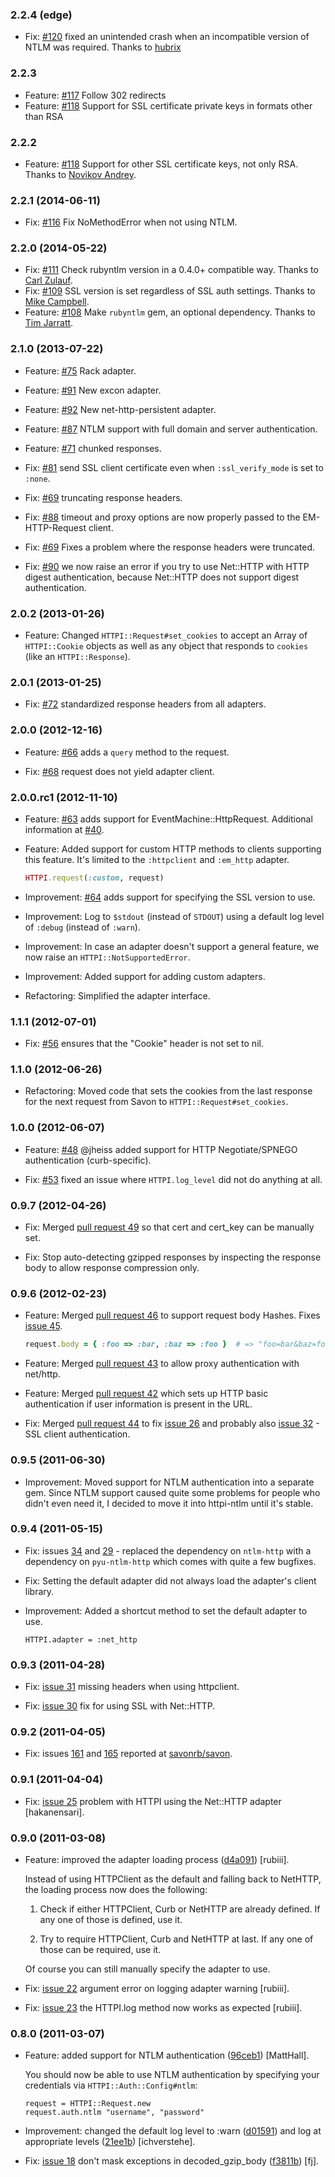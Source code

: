 ### 2.2.4 (edge)

* Fix: [#120](https://github.com/savonrb/httpi/pull/120) fixed an unintended crash when an incompatible version of NTLM was required. Thanks to [hubrix](https://github.com/hubrix)

### 2.2.3

* Feature: [#117](https://github.com/savonrb/httpi/pull/117) Follow 302 redirects
* Feature: [#118](https://github.com/savonrb/httpi/pull/118) Support for SSL certificate private keys in formats other than RSA

### 2.2.2

* Feature: [#118](https://github.com/savonrb/httpi/pull/118) Support for other SSL certificate keys, not only RSA. Thanks to [Novikov Andrey](https://github.com/Envek).

### 2.2.1 (2014-06-11)

* Fix: [#116](https://github.com/savonrb/httpi/pull/116) Fix NoMethodError when not using NTLM.

### 2.2.0 (2014-05-22)

* Fix: [#111](https://github.com/savonrb/httpi/pull/111) Check rubyntlm version in a 0.4.0+ compatible way. Thanks to [Carl Zulauf](https://github.com/carlzulauf).
* Fix: [#109](https://github.com/savonrb/httpi/pull/109) SSL version is set regardless of SSL auth settings. Thanks to [Mike Campbell](https://github.com/mikecmpbll).
* Feature: [#108](https://github.com/savonrb/httpi/pull/108) Make `rubyntlm` gem, an optional dependency. Thanks to [Tim Jarratt](https://github.com/tjarratt).

### 2.1.0 (2013-07-22)

* Feature: [#75](https://github.com/savonrb/httpi/pull/75) Rack adapter.

* Feature: [#91](https://github.com/savonrb/httpi/pull/91) New excon adapter.

* Feature: [#92](https://github.com/savonrb/httpi/pull/92) New net-http-persistent adapter.

* Feature: [#87](https://github.com/savonrb/httpi/pull/87) NTLM support with full domain and server authentication.

* Feature: [#71](https://github.com/savonrb/httpi/pull/71) chunked responses.

* Fix: [#81](https://github.com/savonrb/httpi/issues/81) send SSL client certificate
  even when `:ssl_verify_mode` is set to `:none`.

* Fix: [#69](https://github.com/savonrb/httpi/issues/69) truncating response headers.

* Fix: [#88](https://github.com/savonrb/httpi/issues/88) timeout and proxy options
  are now properly passed to the EM-HTTP-Request client.

* Fix: [#69](https://github.com/savonrb/httpi/issues/69) Fixes a problem where the response headers were truncated.

* Fix: [#90](https://github.com/savonrb/httpi/issues/90) we now raise an error if
  you try to use Net::HTTP with HTTP digest authentication, because Net::HTTP does
  not support digest authentication.

### 2.0.2 (2013-01-26)

* Feature: Changed `HTTPI::Request#set_cookies` to accept an Array of `HTTPI::Cookie`
  objects as well as any object that responds to `cookies` (like an `HTTPI::Response`).

### 2.0.1 (2013-01-25)

* Fix: [#72](https://github.com/savonrb/httpi/pull/72) standardized response
  headers from all adapters.

### 2.0.0 (2012-12-16)

* Feature: [#66](https://github.com/savonrb/httpi/pull/66) adds a `query` method
  to the request.

* Fix: [#68](https://github.com/savonrb/httpi/issues/68) request does not yield
  adapter client.

### 2.0.0.rc1 (2012-11-10)

* Feature: [#63](https://github.com/savonrb/httpi/pull/63) adds support for
  EventMachine::HttpRequest. Additional information at [#40](https://github.com/savonrb/httpi/pull/40).

* Feature: Added support for custom HTTP methods to clients supporting this feature.
  It's limited to the `:httpclient` and `:em_http` adapter.

    ``` ruby
    HTTPI.request(:custom, request)
    ```

* Improvement: [#64](https://github.com/savonrb/httpi/pull/64) adds support for
  specifying the SSL version to use.

* Improvement: Log to `$stdout` (instead of `STDOUT`) using a default log level of
  `:debug` (instead of `:warn`).

* Improvement: In case an adapter doesn't support a general feature, we now raise
  an `HTTPI::NotSupportedError`.

* Improvement: Added support for adding custom adapters.

* Refactoring: Simplified the adapter interface.

### 1.1.1 (2012-07-01)

* Fix: [#56](https://github.com/savonrb/httpi/pull/56) ensures that the "Cookie"
  header is not set to nil.

### 1.1.0 (2012-06-26)

* Refactoring: Moved code that sets the cookies from the last response for the
  next request from Savon to `HTTPI::Request#set_cookies`.

### 1.0.0 (2012-06-07)

* Feature: [#48](https://github.com/savonrb/httpi/pull/48) @jheiss added support
  for HTTP Negotiate/SPNEGO authentication (curb-specific).

* Fix: [#53](https://github.com/savonrb/httpi/issues/53) fixed an issue where
  `HTTPI.log_level` did not do anything at all.

### 0.9.7 (2012-04-26)

* Fix: Merged [pull request 49](https://github.com/savonrb/httpi/pull/49) so that cert
  and cert_key can be manually set.

* Fix: Stop auto-detecting gzipped responses by inspecting the response body to allow
  response compression only.

### 0.9.6 (2012-02-23)

* Feature: Merged [pull request 46](https://github.com/savonrb/httpi/pull/46) to support
  request body Hashes. Fixes [issue 45](https://github.com/savonrb/httpi/issues/45).

    ``` ruby
    request.body = { :foo => :bar, :baz => :foo }  # => "foo=bar&baz=foo"
    ```

* Feature: Merged [pull request 43](https://github.com/savonrb/httpi/pull/43) to allow
  proxy authentication with net/http.

* Feature: Merged [pull request 42](https://github.com/savonrb/httpi/pull/42) which sets up
  HTTP basic authentication if user information is present in the URL.

* Fix: Merged [pull request 44](https://github.com/savonrb/httpi/pull/44) to fix
  [issue 26](https://github.com/savonrb/httpi/issues/26) and probably also
  [issue 32](https://github.com/savonrb/httpi/issues/32) - SSL client authentication.

### 0.9.5 (2011-06-30)

* Improvement: Moved support for NTLM authentication into a separate gem.
  Since NTLM support caused quite some problems for people who didn't even
  need it, I decided to move it into httpi-ntlm until it's stable.

### 0.9.4 (2011-05-15)

* Fix: issues [34](https://github.com/savonrb/httpi/issues/34) and
  [29](https://github.com/savonrb/httpi/issues/29) - replaced the dependency
  on `ntlm-http` with a dependency on `pyu-ntlm-http` which comes with quite
  a few bugfixes.

* Fix: Setting the default adapter did not always load the adapter's client library.

* Improvement: Added a shortcut method to set the default adapter to use.

      HTTPI.adapter = :net_http

### 0.9.3 (2011-04-28)

* Fix: [issue 31](https://github.com/savonrb/httpi/issues/31) missing headers when using httpclient.

* Fix: [issue 30](https://github.com/savonrb/httpi/issues/30) fix for using SSL with Net::HTTP.

### 0.9.2 (2011-04-05)

* Fix: issues [161](https://github.com/savonrb/savon/issues/161) and [165](https://github.com/savonrb/savon/issues/165)
  reported at [savonrb/savon](https://github.com/savonrb/savon).

### 0.9.1 (2011-04-04)

* Fix: [issue 25](https://github.com/savonrb/httpi/issues/22) problem with HTTPI using the Net::HTTP adapter [hakanensari].

### 0.9.0 (2011-03-08)

* Feature: improved the adapter loading process ([d4a091](https://github.com/savonrb/httpi/commit/d4a091)) [rubiii].

  Instead of using HTTPClient as the default and falling back to NetHTTP, the loading process now does the following:

  1. Check if either HTTPClient, Curb or NetHTTP are already defined.
     If any one of those is defined, use it.

  2. Try to require HTTPClient, Curb and NetHTTP at last.
     If any one of those can be required, use it.

  Of course you can still manually specify the adapter to use.

* Fix: [issue 22](https://github.com/savonrb/httpi/issues/22) argument error on logging adapter warning [rubiii].

* Fix: [issue 23](https://github.com/savonrb/httpi/issues/23) the HTTPI.log method now works as expected [rubiii].

### 0.8.0 (2011-03-07)

* Feature: added support for NTLM authentication ([96ceb1](https://github.com/savonrb/httpi/commit/96ceb1)) [MattHall].

  You should now be able to use NTLM authentication by specifying your credentials via `HTTPI::Auth::Config#ntlm`:

      request = HTTPI::Request.new
      request.auth.ntlm "username", "password"

* Improvement: changed the default log level to :warn ([d01591](https://github.com/savonrb/httpi/commit/d01591))
  and log at appropriate levels ([21ee1b](https://github.com/savonrb/httpi/commit/21ee1b)) [ichverstehe].

* Fix: [issue 18](https://github.com/savonrb/httpi/issues/18) don't mask exceptions in decoded_gzip_body
  ([f3811b](https://github.com/savonrb/httpi/commit/f3811b)) [fj].
